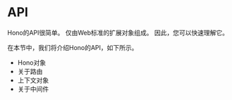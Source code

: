 # API

Hono的API很简单。
仅由Web标准的扩展对象组成。
因此，您可以快速理解它。

在本节中，我们将介绍Hono的API，如下所示。

- Hono对象
- 关于路由
- 上下文对象
- 关于中间件